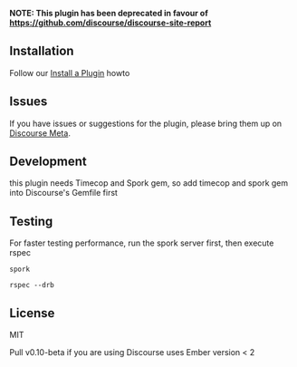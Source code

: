 **NOTE: This plugin has been deprecated in favour of https://github.com/discourse/discourse-site-report**


## Installation

Follow our [Install a Plugin](https://meta.discourse.org/t/install-a-plugin/19157) howto

## Issues

If you have issues or suggestions for the plugin, please bring them up on [Discourse Meta](https://meta.discourse.org).

## Development

this plugin needs Timecop and Spork gem, so add timecop and spork gem into Discourse's Gemfile first

## Testing

For faster testing performance, run the spork server first, then execute rspec

```
spork
```

```
rspec --drb 
```

## License

MIT


Pull v0.10-beta if you are using Discourse uses Ember version < 2
